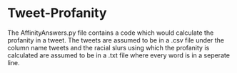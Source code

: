 # Tweet-Profanity

The AffinityAnswers.py file contains a code which would calculate the profanity in a tweet.
The tweets are assumed to be in a .csv file under the column name tweets and the racial slurs using which the profanity is calculated are assumed to be in a .txt file where every word is in a seperate line.
